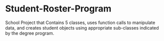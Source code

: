 # Student-Roster-Program
School Project that Contains 5 classes, uses function calls to manipulate data, and creates student objects using appropriate sub-classes indicated by the degree program.
